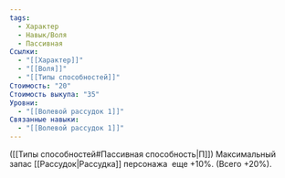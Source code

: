 ```yaml
---
tags:
  - Характер
  - Навык/Воля
  - Пассивная
Ссылки:
  - "[[Характер]]"
  - "[[Воля]]"
  - "[[Типы способностей]]"
Стоимость: "20"
Стоимость выкупа: "35"
Уровни:
  - "[[Волевой рассудок 1]]"
Связанные навыки:
  - "[[Волевой рассудок 1]]"
---
```

([[Типы способностей#Пассивная способность|П]]) Максимальный запас [[Рассудок|Рассудка]] персонажа  еще +10%. (Всего +20%).